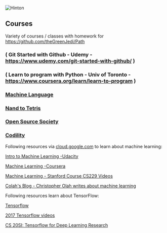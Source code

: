 ![Hinton](https://cdn-images-1.medium.com/max/2000/1*gkRl9_6LK9ZqNF0ttv2kFA.jpeg)

## Courses
Variety of courses / classes with homework for https://github.com/theGreenJedi/Path

### ( Git Started with Github - Udemy - https://www.udemy.com/git-started-with-github/ )

### ( Learn to program with Python - Univ of Toronto - https://www.coursera.org/learn/learn-to-program )

### [Machine Language](https://github.com/JediKoder/coursera-ML)

### [Nand to Tetris](https://github.com/JediKoder/nand2tetris)

### [Open Source Society](https://ossu.firebaseapp.com/#/profile/github:16416542)

### [Codility](https://github.com/JediKoder/codility-lessons/tree/master/codility-master)

Following resources via [cloud.google.com](https://cloud.google.com/ml-engine/docs/getting-started-training-prediction) to learn about machine learning:

[Intro to Machine Learning -Udacity](https://www.youtube.com/playlist?list=PLAwxTw4SYaPkQXg8TkVdIvYv4HfLG7SiH)

[Machine Learning -Coursera](https://www.youtube.com/watch?v=qeHZOdmJvFU&list=PLZ9qNFMHZ-A4rycgrgOYma6zxF4BZGGPW)

[Machine Learning - Stanford Course CS229 Videos](https://www.youtube.com/playlist?list=PLA89DCFA6ADACE599)

[Colah's Blog - Christopher Olah writes about machine learning](https://colah.github.io/)

Following resources learn about TensorFlow:

[Tensorflow](https://www.tensorflow.org/get_started/get_started)

[2017 Tensorflow videos](https://www.youtube.com/playlist?list=PLOU2XLYxmsIKGc_NBoIhTn2Qhraji53cv)

[CS 20SI: Tensorflow for Deep Learning Research](https://web.stanford.edu/class/cs20si/)

